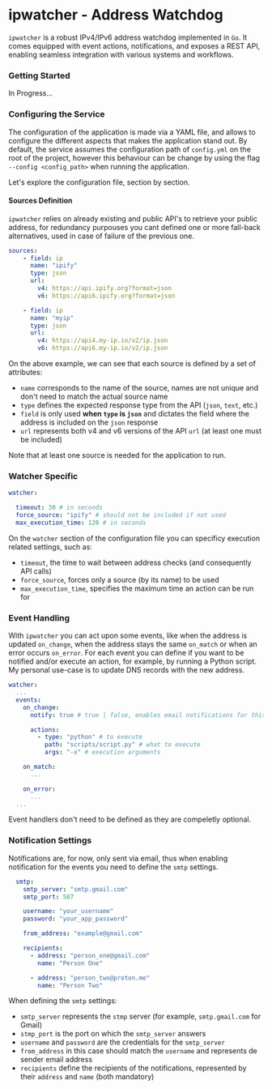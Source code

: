 # ipwatcher - Address Watchdog

`ipwatcher` is a robust IPv4/IPv6 address watchdog implemented in `Go`. It comes equipped with event actions, notifications, and exposes a REST API, enabling seamless integration with various systems and workflows.

### Getting Started

In Progress...

### Configuring the Service

The configuration of the application is made via a YAML file, and allows to configure the different aspects that makes the application stand out. By default, the service assumes the configuration path of 
`config.yml` on the root of the project, however this behaviour can be change by using the flag `--config <config_path>` when running the application. 

Let's explore the configuration file, section by section.

#### Sources Definition

`ipwatcher` relies on already existing and public API's to retrieve your public address, for redundancy purpouses you cant defined one or more fall-back alternatives, used in case of failure of the previous one. 

```yaml
sources:
    - field: ip
      name: "ipify"
      type: json
      url:
        v4: https://api.ipify.org?format=json
        v6: https://api6.ipify.org?format=json

    - field: ip
      name: "myip"
      type: json
      url:
        v4: https://api4.my-ip.io/v2/ip.json
        v6: https://api6.my-ip.io/v2/ip.json
```

On the above example, we can see that each source is defined by a set of attributes:
- `name` corresponds to the name of the source, names are not unique and don't need to match the actual source name
- `type` defines the expected response type from the API (`json`, `text`, etc.)
- `field` is only used **when `type` is `json`** and dictates the field where the address is included on the `json` response
- `url` represents both v4 and v6 versions of the API `url` (at least one must be included)

Note that at least one source is needed for the application to run.

### Watcher Specific 

```yaml
watcher:

  timeout: 30 # in seconds
  force_source: "ipify" # should not be included if not used
  max_execution_time: 120 # in seconds
```

On the `watcher` section of the configuration file you can specificy execution related settings, such as:
- `timeout`, the time to wait between address checks (and consequently API calls)
- `force_source`, forces only a source (by its name) to be used
- `max_execution_time`, specifies the maximum time an action can be run for

### Event Handling

With `ipwatcher` you can act upon some events, like when the address is updated `on_change`, when the address stays the same `on_match` or when an error occurs `on_error`. For each event
you can define if you want to be notified and/or execute an action, for example, by running a Python script. My personal use-case is to update DNS records with the new address.

```yaml
watcher:
  ...
  events:
    on_change:
      notify: true # true | false, enables email notifications for this action

      actions:
        - type: "python" # to execute
          path: "scripts/script.py" # what to execute 
          args: "-x" # execution arguments

    on_match:
      ...

    on_error:
      ...
  ...
```

Event handlers don't need to be defined as they are compeletly optional.

### Notification Settings

Notifications are, for now, only sent via email, thus when enabling notification for the events you need to define the `smtp` settings.

```yaml
  smtp:
    smtp_server: "smtp.gmail.com"
    smtp_port: 587

    username: "your_username"
    password: "your_app_password"

    from_address: "example@gmail.com"

    recipients:
      - address: "person_one@gmail.com"
        name: "Person One"

      - address: "person_two@proton.me"
        name: "Person Two"
```

When defining the `smtp` settings:
- `smtp_server` represents the `stmp` server (for example, `smtp.gmail.com` for Gmail)
- `stmp_port` is the port on which the `smtp_server` answers
- `username` and `password` are the credentials for the `smtp_server`
- `from_address` in this case should match the `username` and represents de sender email address
- `recipients` define the recipients of the notifications, represented by their `address` and `name` (both mandatory) 
